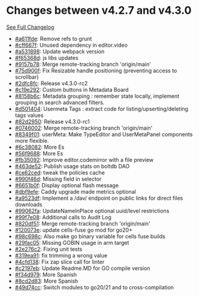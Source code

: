 # Changes between v4.2.7 and v4.3.0

[See Full Changelog](https://github.com/pydio/cells/compare/v4.2.7...v4.3.0)

- [#a611fde](https://github.com/pydio/cells/commit/a611fde71991a9fba771d3d4d76af842aab25288): Remove refs to grunt
- [#cff667f](https://github.com/pydio/cells/commit/cff667f095cb8ddff2b7a56d9bb9f007c6994152): Unused dependency in editor.video
- [#a531898](https://github.com/pydio/cells/commit/a53189826282651dac92751f38375afadf059c5f): Update webpack version
- [#f65368d](https://github.com/pydio/cells/commit/f65368d87b84945bd54d1c887a98a231d58a3527): js libs updates
- [#9157b78](https://github.com/pydio/cells/commit/9157b784f7da3871f5fe5bbf806cd4df8c908b9c): Merge remote-tracking branch 'origin/main'
- [#75d900f](https://github.com/pydio/cells/commit/75d900f89b06c6077fb67a8b020dc8aeaf63e4af): Fix Resizable handle positioning (preventing access to scrollbar)
- [#2dfc8fc](https://github.com/pydio/cells/commit/2dfc8fcabb8d59c3dc1595fdf26d9877174ea4f0): Release v4.3.0-rc2
- [#c19e292](https://github.com/pydio/cells/commit/c19e29236ab51315e28e7867da5bb855a40286cb): Custom buttons in Metadata Board
- [#8158b6c](https://github.com/pydio/cells/commit/8158b6c03808cbf0fe2edee0202f64f79b7cfb8e): Metadata grouping : remember state locally, implement grouping in search advanced filters.
- [#d501404](https://github.com/pydio/cells/commit/d50140445634592a7d2c289d976ddca006626ae2): Usermeta Tags : extract code for listing/upserting/deleting tags values
- [#82d2950](https://github.com/pydio/cells/commit/82d2950cc722886ab34a03b2e0105e39277263db): Release v4.3.0-rc1
- [#0746002](https://github.com/pydio/cells/commit/0746002613b6c4ad9721736df692881b4bb0e916): Merge remote-tracking branch 'origin/main'
- [#8349f01](https://github.com/pydio/cells/commit/8349f01b6809f74c4f832c0784eb91febb07de80): userMeta: Make TypeEditor and UserMetaPanel components more flexible.
- [#6c38082](https://github.com/pydio/cells/commit/6c380828a1e029ed32489c66f02b944790eafe61): More Es
- [#56f9688](https://github.com/pydio/cells/commit/56f968827a020a8632f25cff60f2be5d70190172): More Es
- [#fb35092](https://github.com/pydio/cells/commit/fb35092c9d17f4278932f9c3540840cfe231fa1c): Improve editor.codemirror with a file preview
- [#463de52](https://github.com/pydio/cells/commit/463de52fb45e5f97562567af741472c58ecc1785): Publish usage stats on boltdb DAO
- [#ce62ced](https://github.com/pydio/cells/commit/ce62ceddeb6328d3086a347cd9dec349fd76a326): tweak the policies cache
- [#990f46d](https://github.com/pydio/cells/commit/990f46d773b01c82094c84638901f10890654e92): Missing field in selector
- [#6651b0f](https://github.com/pydio/cells/commit/6651b0f605463681f99c1b86ec7b55046900bc59): Display optional flash message
- [#dbf9efe](https://github.com/pydio/cells/commit/dbf9efee1d228ff9a3266b2a4ca23b3a65ee27ca): Caddy upgrade made metrics optional
- [#a9523df](https://github.com/pydio/cells/commit/a9523dfa2e11fc44ae359aa2cebd3370fae23051): Implement a /dav/ endpoint on public links for direct files downloads
- [#99062fa](https://github.com/pydio/cells/commit/99062faa1fc99a741c048305e30690b38d72048a): UpdateNameInPlace optional uuid/level restrictions
- [#99f7e08](https://github.com/pydio/cells/commit/99f7e0856a8487e735183276aaa575e39cfe97a3): Additional calls to Audit Log
- [#820df51](https://github.com/pydio/cells/commit/820df515a443563db9ca86b1e359d52299435edc): Merge remote-tracking branch 'origin/main'
- [#120073e](https://github.com/pydio/cells/commit/120073e3473016a7d90a39d8f3e7af5675107449): update cells-fuse go mod for go20+
- [#98c698c](https://github.com/pydio/cells/commit/98c698ce54efeed57fab9b617b29ec210a4dced4): Also make go binary variable for cells fuse builds
- [#29fac05](https://github.com/pydio/cells/commit/29fac05a2305eaea47e745d19dc6a6829b8f4112): Missing GOBIN usage in arm target
- [#2e276c2](https://github.com/pydio/cells/commit/2e276c28da1bd495a140c75473404b1610c38d04): Fixing unit tests
- [#319ea91](https://github.com/pydio/cells/commit/319ea911477337531758f64cbf9bbd7d105fbca1): fix trimming a wrong value
- [#4cfd138](https://github.com/pydio/cells/commit/4cfd138480a4760433ae19d5917edcfb4e3968b1): Fix zap slice call for linter
- [#c2197eb](https://github.com/pydio/cells/commit/c2197ebe73c9ced67d5adc2b2230fba2e9f1f5da): Update Readme.MD for GO compile version
- [#f34d979](https://github.com/pydio/cells/commit/f34d97905004bf9516fc15af1c8eb447dc43da8a): More Spanish
- [#8cd2d83](https://github.com/pydio/cells/commit/8cd2d834f4505154dc0574563909e124034b5266): More Spanish
- [#49d74cc](https://github.com/pydio/cells/commit/49d74cc48f87e4421ef0f26eff71651dc47bf1c3): Switch modules to go20/21 and to cross-compilation

